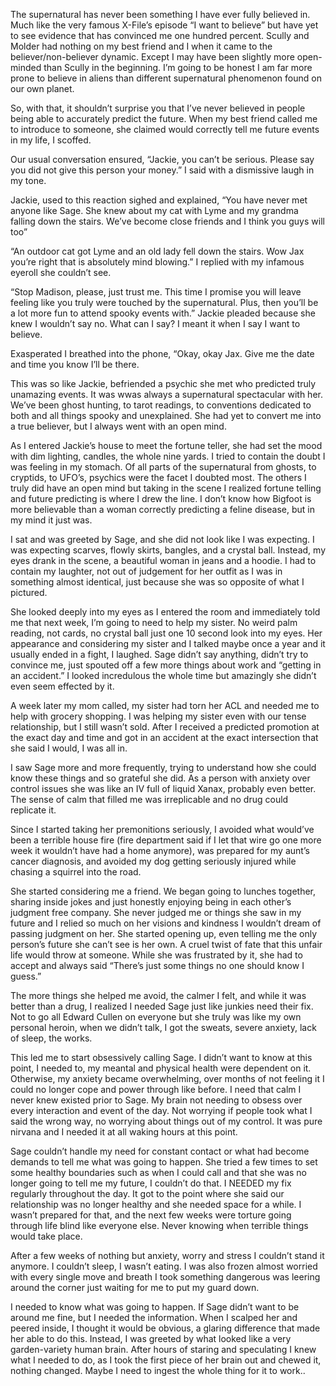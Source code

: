 The supernatural has never been something I have ever fully believed in. Much like the very famous X-File’s episode “I want to believe” but have yet to see evidence that has convinced me one hundred percent. Scully and Molder had nothing on my best friend and I when it came to the believer/non-believer dynamic. Except I may have been slightly more open-minded than Scully in the beginning. I’m going to be honest I am far more prone to believe in aliens than different supernatural phenomenon found on our own planet.  
  
So, with that, it shouldn’t surprise you that I’ve never believed in people being able to accurately predict the future. When my best friend called me to introduce to someone, she claimed would correctly tell me future events in my life, I scoffed.   
  
Our usual conversation ensured, “Jackie, you can’t be serious. Please say you did not give this person your money.” I said with a dismissive laugh in my tone.  
  
Jackie, used to this reaction sighed and explained, “You have never met anyone like Sage. She knew about my cat with Lyme and my grandma falling down the stairs. We’ve become close friends and I think you guys will too”  
  
“An outdoor cat got Lyme and an old lady fell down the stairs. Wow Jax you’re right that is absolutely mind blowing.” I replied with my infamous eyeroll she couldn’t see.  
  
“Stop Madison, please, just trust me. This time I promise you will leave feeling like you truly were touched by the supernatural. Plus, then you’ll be a lot more fun to attend spooky events with.” Jackie pleaded because she knew I wouldn’t say no. What can I say? I meant it when I say I want to believe.  
  
Exasperated I breathed into the phone, “Okay, okay Jax. Give me the date and time you know I’ll be there.  
  
This was so like Jackie, befriended a psychic she met who predicted truly unamazing events. It was wwas always a supernatural spectacular with her. We’ve been ghost hunting, to tarot readings, to conventions dedicated to both and all things spooky and unexplained. She had yet to convert me into a true believer, but I always went with an open mind.  
  
As I entered Jackie’s house to meet the fortune teller, she had set the mood with dim lighting, candles, the whole nine yards. I tried to contain the doubt I was feeling in my stomach. Of all parts of the supernatural from ghosts, to cryptids, to UFO’s, psychics were the facet I doubted most. The others I truly did have an open mind but taking in the scene I realized fortune telling and future predicting is where I drew the line. I don’t know how Bigfoot is more believable than a woman correctly predicting a feline disease, but in my mind it just was.  
  
I sat and was greeted by Sage, and she did not look like I was expecting. I was expecting scarves, flowly skirts, bangles, and a crystal ball. Instead, my eyes drank in the scene, a beautiful woman in jeans and a hoodie. I had to contain my laughter, not out of judgement for her outfit as I was in something almost identical, just because she was so opposite of what I pictured.  
  
She looked deeply into my eyes as I entered the room and immediately told me that next week, I’m going to need to help my sister. No weird palm reading, not cards, no crystal ball just one 10 second look into my eyes. Her appearance and considering my sister and I talked maybe once a year and it usually ended in a fight, I laughed. Sage didn’t say anything, didn’t try to convince me, just spouted off a few more things about work and “getting in an accident.” I looked incredulous the whole time but amazingly she didn’t even seem effected by it.  
  
A week later my mom called, my sister had torn her ACL and needed me to help with grocery shopping. I was helping my sister even with our tense relationship, but I still wasn’t sold. After I received a predicted promotion at the exact day and time and got in an accident at the exact intersection that she said I would, I was all in.  
  
I saw Sage more and more frequently, trying to understand how she could know these things and so grateful she did. As a person with anxiety over control issues she was like an IV full of liquid Xanax, probably even better. The sense of calm that filled me was irreplicable and no drug could replicate it.  
  
 Since I started taking her premonitions seriously, I avoided what would’ve been a terrible house fire (fire department said if I let that wire go one more week it wouldn’t have had a home anymore), was prepared for my aunt’s cancer diagnosis, and avoided my dog getting seriously injured while chasing a squirrel into the road.   
  
She started considering me a friend. We began going to lunches together, sharing inside jokes and just honestly enjoying being in each other’s judgment free company. She never judged me or things she saw in my future and I relied so much on her visions and kindness I wouldn’t dream of passing judgment on her. She started opening up, even telling me the only person’s future she can’t see is her own. A cruel twist of fate that this unfair life would throw at someone. While she was frustrated by it, she had to accept and always said “There’s just some things no one should know I guess.”  
  
The more things she helped me avoid, the calmer I felt, and while it was better than a drug, I realized I needed Sage just like junkies need their fix. Not to go all Edward Cullen on everyone but she truly was like my own personal heroin, when we didn’t talk, I got the sweats, severe anxiety, lack of sleep, the works.  
  
This led me to  start obsessively calling Sage. I didn’t want to know at this point, I needed to, my meantal and physical health were dependent on it. Otherwise, my anxiety became overwhelming, over months of not feeling it I could no longer cope and power through like before. I need that calm I never knew existed prior to Sage. My brain not needing to obsess over every interaction and event of the day. Not worrying if people took what I said the wrong way, no worrying about things out of my control. It was pure nirvana and I needed it at all waking hours at this point.  
  
Sage couldn’t handle my need for constant contact or what had become demands to tell me what was going to happen. She tried a few times to set some healthy boundaries such as when I could call and that she was no longer going to tell me my future, I couldn’t do that. I NEEDED my fix regularly throughout the day. It got to the point where she said our relationship was no longer healthy and she needed space for a while. I wasn’t prepared for that, and the next few weeks were torture going through life blind like everyone else. Never knowing when terrible things would take place.  
  
After a few weeks of nothing but anxiety, worry and stress I couldn’t stand it anymore. I couldn’t sleep, I wasn’t eating. I was also frozen almost worried with every single move and breath I took something dangerous was leering around the corner just waiting for me to put my guard down.   
  
I needed to know what was going to happen. If Sage didn’t want to be around me fine, but I needed the information. When I scalped her and peered inside, I thought it would be obvious, a glaring difference that made her able to do this. Instead, I was greeted by what looked like a very garden-variety human brain. After hours of staring and speculating I knew what I needed to do, as I took the first piece of her brain out and chewed it, nothing changed. Maybe I need to ingest the whole thing for it to work..  

